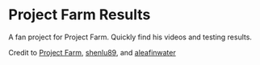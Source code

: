 # Project Farm Results

A fan project for Project Farm. Quickly find his videos and testing results.

Credit to [Project Farm](https://www.youtube.com/c/ProjectFarm/videos), [shenlu89](https://github.com/shenlu89), and [aleafinwater](https://www.reddit.com/user/aleafinwater/)